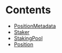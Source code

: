 

# Contents
- [PositionMetadata](PositionMetadata.sol/contract.PositionMetadata.md)
- [Staker](Staker.sol/contract.Staker.md)
- [StakingPool](data.sol/struct.StakingPool.md)
- [Position](data.sol/struct.Position.md)
